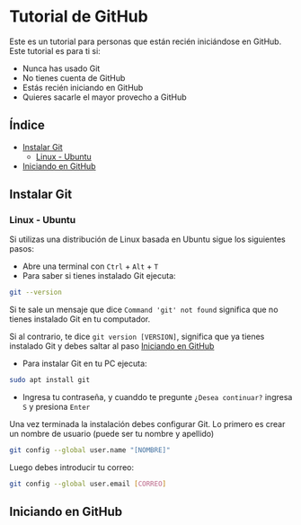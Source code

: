 # Tutorial de GitHub

Este es un tutorial para personas que están recién iniciándose en GitHub. Este tutorial es para ti si:
- Nunca has usado Git
- No tienes cuenta de GitHub
- Estás recién iniciando en GitHub
- Quieres sacarle el mayor provecho a GitHub

## Índice

- [Instalar Git](#instalar-git)
  - [Linux - Ubuntu](#linux-ubuntu)
- [Iniciando en GitHub](#iniciando-en-github)


## Instalar Git

### Linux - Ubuntu

Si utilizas una distribución de Linux basada en Ubuntu sigue los siguientes pasos:

- Abre una terminal con `Ctrl` + `Alt` + `T`
- Para saber si tienes instalado Git ejecuta: 

```bash
git --version
```

Si te sale un mensaje que dice `Command 'git' not found` significa que no tienes instalado Git en tu computador. 

Si al contrario, te dice `git version [VERSION]`, significa que ya tienes instalado Git y debes saltar al paso [Iniciando en GitHub](#iniciando-en-github)

- Para instalar Git en tu PC ejecuta: 

```bash
sudo apt install git
```
- Ingresa tu contraseña, y cuanddo te pregunte `¿Desea continuar?` ingresa `S` y presiona `Enter`

Una vez terminada la instalación debes configurar Git. Lo primero es crear un nombre de usuario (puede ser tu nombre y apellido)

```bash
git config --global user.name "[NOMBRE]"
```

Luego debes introducir tu correo: 

```bash
git config --global user.email [CORREO]
```

## Iniciando en GitHub

